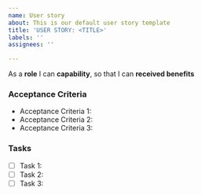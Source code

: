 ```yaml
---
name: User story
about: This is our default user story template
title: 'USER STORY: <TITLE>'
labels: ''
assignees: ''

---
```


As a **role** I can **capability**, so that I can **received benefits**

### Acceptance Criteria
* Acceptance Criteria 1:
* Acceptance Criteria 2:
* Acceptance Criteria 3:

### Tasks 
- [ ] Task 1:
- [ ] Task 2:
- [ ] Task 3:
